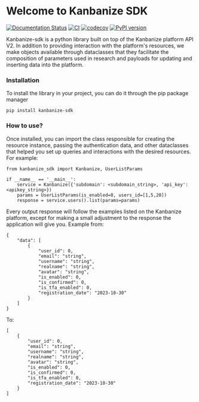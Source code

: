 # Welcome to Kanbanize SDK
[![Documentation Status](https://readthedocs.org/projects/kanbanize-sdk/badge/?version=latest)](https://kanbanize-sdk.readthedocs.io/en/latest/?badge=latest)
[![CI](https://github.com/darcivieira/kanbanize-sdk/actions/workflows/pipeline.yml/badge.svg)](https://github.com/darcivieira/kanbanize-sdk/actions/workflows/pipeline.yml)
[![codecov](https://codecov.io/gh/darcivieira/kanbanize-sdk/graph/badge.svg?token=XF8VZQYSCH)](https://codecov.io/gh/darcivieira/kanbanize-sdk)
[![PyPI version](https://badge.fury.io/py/kanbanize-sdk.svg)](https://badge.fury.io/py/kanbanize-sdk)



Kanbanize-sdk is a python library built on top of the Kanbanize platform API V2.
In addition to providing interaction with the platform's resources, we make objects available through dataclasses that
they facilitate the composition of parameters used in research and payloads for updating and inserting data into the platform.

### Installation

To install the library in your project, you can do it through the pip package manager

```
pip install kanbanize-sdk
```


### How to use?

Once installed, you can import the class responsible for creating the resource instance, passing the authentication data,
and other dataclasses that helped you set up queries and interactions with the desired resources. For example:

```
from kanbanize_sdk import Kanbanize, UserListParams

if __name__ == '__main__':
	service = Kanbanize({'subdomain': <subdomain_string>, 'api_key': <apikey_string>})
	params = UserListParams(is_enabled=0, users_id=[1,5,20])
	response = service.users().list(params=params)
```

Every output response will follow the examples listed on the Kanbanize platform, except for making a small adjustment to the response the application will give you.
Example from:

```
{
    "data": [
        {
            "user_id": 0,
            "email": "string",
            "username": "string",
            "realname": "string",
            "avatar": "string",
            "is_enabled": 0,
            "is_confirmed": 0,
            "is_tfa_enabled": 0,
            "registration_date": "2023-10-30"
        }
    ]
}
```
To:

```
[
    {
        "user_id": 0,
        "email": "string",
        "username": "string",
        "realname": "string",
        "avatar": "string",
        "is_enabled": 0,
        "is_confirmed": 0,
        "is_tfa_enabled": 0,
        "registration_date": "2023-10-30"
    }
]
```